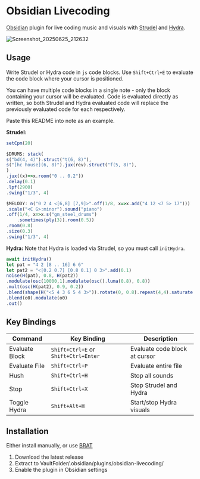 # Obsidian Livecoding

[Obsidian](https://obsidian.md/) plugin for live coding music and visuals with [Strudel](https://strudel.cc/workshop/getting-started/) and [Hydra](https://hydra.ojack.xyz/).


![Screenshot_20250625_212632](https://github.com/user-attachments/assets/210262db-2764-4c20-a612-04be315671b6)

## Usage

Write Strudel or Hydra code in `js` code blocks. Use `Shift+Ctrl+E` to evaluate the code block where your cursor is positioned. 

You can have multiple code blocks in a single note - only the block containing your cursor will be evaluated. Code is evaluated directly as written, so both Strudel and Hydra evaluated code will replace the previously evaluated code for each respectively.


Paste this README into note as an example.

**Strudel:**

```js
setCpm(20)

$DRUMS: stack(
s("bd(4, 4)").struct("t(6, 8)"),
s("[hc house](6, 8)").jux(rev).struct("f(5, 8)"),
)
.jux((x)=>x.room("0 .. 0.2"))
.delay(0.1)
.lpf(2900)
.swing("1/3", 4)

$MELODY: n("0 2 4 <[6,8] [7,9]>".off(1/8, x=>x.add("4 12 <7 5> 17")))
.scale("<C G>:minor").sound("piano")
.off(1/4, x=>x.s("gm_steel_drums")
	.sometimes(ply(3)).room(0.5))
.room(0.8)
.size(0.3)
.swing("1/3", 4)
```

**Hydra:**
Note that Hydra is loaded via Strudel, so you must call `initHydra`.

```js
await initHydra()
let pat = "4 2 [8 .. 16] 6 6"
let pat2 = "<[0.2 0.7] [0.8 0.1] 0 3>".add(0.1)
noise(H(pat), 0.8, H(pat2))
.modulate(osc(10000,1).modulate(osc().luma(0.8), 0.8))
.mult(osc(H(pat2), 0.9, 0.2))
.blend(shape(H("<5 4 3 6 5 4 3>")).rotate(0, 0.8).repeat(4,4).saturate(H(pat),H(pat2)), H("0.1 .. 0.9"))
.blend(o0).modulate(o0)
.out()
```

## Key Bindings

| Command | Key Binding | Description |
|---------|-------------|-------------|
| Evaluate Block | `Shift+Ctrl+E` or `Shift+Ctrl+Enter` | Evaluate code block at cursor |
| Evaluate File | `Shift+Ctrl+P` | Evaluate entire file |
| Hush | `Shift+Ctrl+H` | Stop all sounds |
| Stop | `Shift+Ctrl+X` | Stop Strudel and Hydra |
| Toggle Hydra | `Shift+Alt+H` | Start/stop Hydra visuals |

## Installation

Either install manually, or use [BRAT](https://github.com/TfTHacker/obsidian42-brat)

1. Download the latest release
2. Extract to VaultFolder/.obsidian/plugins/obsidian-livecoding/
3. Enable the plugin in Obsidian settings

